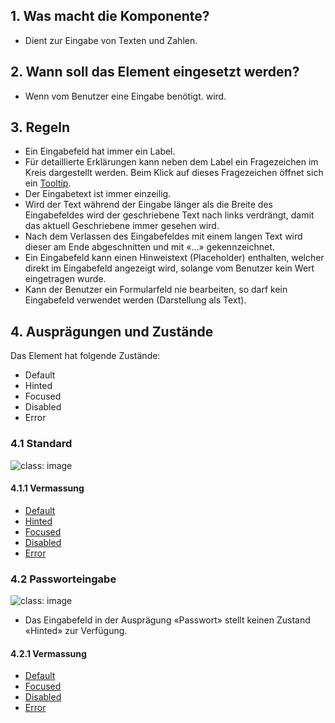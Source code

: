 ## 1. Was macht die Komponente?
* Dient zur Eingabe von Texten und Zahlen.

## 2. Wann soll das Element eingesetzt werden?
* Wenn vom Benutzer eine Eingabe benötigt. wird.

## 3. Regeln 
* Ein Eingabefeld hat immer ein Label.
* Für detaillierte Erklärungen kann neben dem Label ein Fragezeichen im Kreis dargestellt werden. Beim Klick auf dieses Fragezeichen öffnet sich ein [Tooltip](https://digital.sbb.ch/de/webapps/components/tooltip).
* Der Eingabetext ist immer einzeilig.
* Wird der Text während der Eingabe länger als die Breite des Eingabefeldes wird der geschriebene Text nach links verdrängt, damit das aktuell Geschriebene immer gesehen wird.
* Nach dem Verlassen des Eingabefeldes mit einem langen Text wird dieser am Ende abgeschnitten und mit «...» gekennzeichnet.
* Ein Eingabefeld kann einen Hinweistext (Placeholder) enthalten, welcher direkt im Eingabefeld angezeigt wird, solange vom Benutzer kein Wert eingetragen wurde.
* Kann der Benutzer ein Formularfeld nie bearbeiten, so darf kein Eingabefeld verwendet werden (Darstellung als Text).

## 4. Ausprägungen und Zustände 
Das Element hat folgende Zustände:
* Default
* Hinted
* Focused
* Disabled
* Error

### 4.1 Standard
![](https://raw.githubusercontent.com/sbb-design-systems/sbb-design-system/master/webapp/components/textfield/images/textfield_default.png 'class: image')

#### 4.1.1 Vermassung
* [Default](https://sbb.invisionapp.com/d/main#/console/17140415/355318592/inspect)
* [Hinted](https://sbb.invisionapp.com/d/main#/console/17140415/355318593/inspect)
* [Focused](https://sbb.invisionapp.com/d/main#/console/17140415/355318594/inspect)
* [Disabled](https://sbb.invisionapp.com/d/main#/console/17140415/355318595/inspect)
* [Error](https://sbb.invisionapp.com/d/main#/console/17140415/355318596/inspect)

### 4.2 Passworteingabe
![](https://raw.githubusercontent.com/sbb-design-systems/sbb-design-system/master/webapp/components/textfield/images/textfield_password.png 'class: image')
* Das Eingabefeld in der Ausprägung «Passwort» stellt keinen Zustand «Hinted» zur Verfügung.

#### 4.2.1 Vermassung
* [Default](https://sbb.invisionapp.com/d/main#/console/17140415/355318596/inspect)
* [Focused](https://sbb.invisionapp.com/d/main#/console/17140415/355318597/inspect)
* [Disabled](https://sbb.invisionapp.com/d/main#/console/17140415/355318598/inspect)
* [Error](https://sbb.invisionapp.com/d/main#/console/17140415/355318600/inspect)